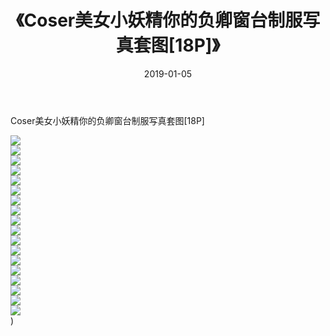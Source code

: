 ﻿---
layout: post
title:  《Coser美女小妖精你的负卿窗台制服写真套图[18P]》
date:   2019-01-05
img: http://img.660000.xyz/Sharelink/唯美/2019/Coser美女小妖精你的负卿窗台制服写真套图[18P]/000.jpg
categories: [美女, 清纯, 唯美]
---

Coser美女小妖精你的负卿窗台制服写真套图[18P]

  ![](http://img.660000.xyz/Sharelink/唯美/2019/Coser美女小妖精你的负卿窗台制服写真套图[18P]/001.jpg) <br> ![](http://img.660000.xyz/Sharelink/唯美/2019/Coser美女小妖精你的负卿窗台制服写真套图[18P]/002.jpg) <br> ![](http://img.660000.xyz/Sharelink/唯美/2019/Coser美女小妖精你的负卿窗台制服写真套图[18P]/003.jpg) <br> ![](http://img.660000.xyz/Sharelink/唯美/2019/Coser美女小妖精你的负卿窗台制服写真套图[18P]/004.jpg) <br> ![](http://img.660000.xyz/Sharelink/唯美/2019/Coser美女小妖精你的负卿窗台制服写真套图[18P]/005.jpg) <br> ![](http://img.660000.xyz/Sharelink/唯美/2019/Coser美女小妖精你的负卿窗台制服写真套图[18P]/006.jpg) <br> ![](http://img.660000.xyz/Sharelink/唯美/2019/Coser美女小妖精你的负卿窗台制服写真套图[18P]/007.jpg) <br> ![](http://img.660000.xyz/Sharelink/唯美/2019/Coser美女小妖精你的负卿窗台制服写真套图[18P]/008.jpg) <br> ![](http://img.660000.xyz/Sharelink/唯美/2019/Coser美女小妖精你的负卿窗台制服写真套图[18P]/009.jpg) <br> ![](http://img.660000.xyz/Sharelink/唯美/2019/Coser美女小妖精你的负卿窗台制服写真套图[18P]/010.jpg) <br> ![](http://img.660000.xyz/Sharelink/唯美/2019/Coser美女小妖精你的负卿窗台制服写真套图[18P]/011.jpg) <br> ![](http://img.660000.xyz/Sharelink/唯美/2019/Coser美女小妖精你的负卿窗台制服写真套图[18P]/012.jpg) <br> ![](http://img.660000.xyz/Sharelink/唯美/2019/Coser美女小妖精你的负卿窗台制服写真套图[18P]/013.jpg) <br> ![](http://img.660000.xyz/Sharelink/唯美/2019/Coser美女小妖精你的负卿窗台制服写真套图[18P]/014.jpg) <br> ![](http://img.660000.xyz/Sharelink/唯美/2019/Coser美女小妖精你的负卿窗台制服写真套图[18P]/015.jpg) <br> ![](http://img.660000.xyz/Sharelink/唯美/2019/Coser美女小妖精你的负卿窗台制服写真套图[18P]/016.jpg) <br> ![](http://img.660000.xyz/Sharelink/唯美/2019/Coser美女小妖精你的负卿窗台制服写真套图[18P]/017.jpg) <br> ![](http://img.660000.xyz/Sharelink/唯美/2019/Coser美女小妖精你的负卿窗台制服写真套图[18P]/018.jpg) <br>) <br>